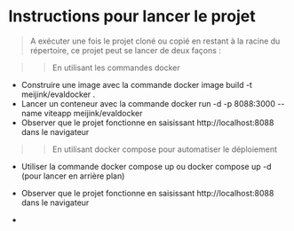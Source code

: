 # Instructions pour lancer le projet

> A exécuter une fois le projet cloné ou copié en restant à la racine du répertoire, ce projet peut se lancer de deux façons :

> > En utilisant les commandes docker

- Construire une image avec la commande docker image build -t meijink/evaldocker .
- Lancer un conteneur avec la commande docker run -d -p 8088:3000 --name viteapp meijink/evaldocker
- Observer que le projet fonctionne en saisissant http://localhost:8088 dans le navigateur

> > En utilisant docker compose pour automatiser le déploiement

- Utiliser la commande docker compose up ou docker compose up -d (pour lancer en arrière plan)
- Observer que le projet fonctionne en saisissant http://localhost:8088 dans le navigateur

-
